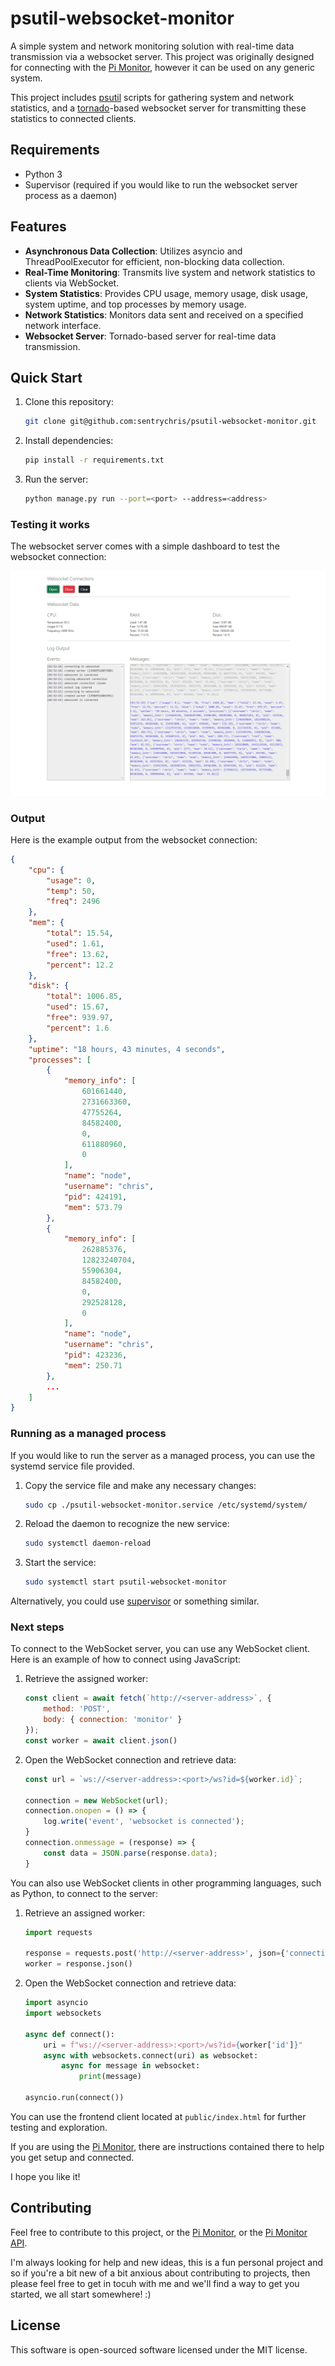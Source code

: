 
# psutil-websocket-monitor

A simple system and network monitoring solution with real-time data transmission via a websocket server. This project was originally designed for connecting with the [Pi Monitor](https://github.com/sentrychris/pi-monitor-v3), however it can be used on any generic system.

This project includes [psutil](https://pypi.org/project/psutil/) scripts for gathering system and network statistics, and a [tornado](https://pypi.org/project/tornado/)-based websocket server for transmitting these statistics to connected clients.

## Requirements

- Python 3
- Supervisor (required if you would like to run the websocket server process as a daemon)

## Features

- **Asynchronous Data Collection**: Utilizes asyncio and ThreadPoolExecutor for efficient, non-blocking data collection.
- **Real-Time Monitoring**: Transmits live system and network statistics to clients via WebSocket.
- **System Statistics**: Provides CPU usage, memory usage, disk usage, system uptime, and top processes by memory usage.
- **Network Statistics**: Monitors data sent and received on a specified network interface.
- **Websocket Server**: Tornado-based server for real-time data transmission.

## Quick Start

1. Clone this repository:
    ```sh
    git clone git@github.com:sentrychris/psutil-websocket-monitor.git
    ```

2. Install dependencies:
    ```sh
    pip install -r requirements.txt
    ```

3. Run the server:
    ```sh
    python manage.py run --port=<port> --address=<address>
    ```

### Testing it works

The websocket server comes with a simple dashboard to test the websocket connection:

![Image](./screenshot.png)


### Output

Here is the example output from the websocket connection:

```json
{
    "cpu": {
        "usage": 0,
        "temp": 50,
        "freq": 2496
    },
    "mem": {
        "total": 15.54,
        "used": 1.61,
        "free": 13.62,
        "percent": 12.2
    },
    "disk": {
        "total": 1006.85,
        "used": 15.67,
        "free": 939.97,
        "percent": 1.6
    },
    "uptime": "18 hours, 43 minutes, 4 seconds",
    "processes": [
        {
            "memory_info": [
                601661440,
                2731663360,
                47755264,
                84582400,
                0,
                611880960,
                0
            ],
            "name": "node",
            "username": "chris",
            "pid": 424191,
            "mem": 573.79
        },
        {
            "memory_info": [
                262885376,
                12823240704,
                55906304,
                84582400,
                0,
                292528128,
                0
            ],
            "name": "node",
            "username": "chris",
            "pid": 423236,
            "mem": 250.71
        },
        ...
    ]
}
```

### Running as a managed process

If you would like to run the server as a managed process, you can use the systemd service file provided.

1. Copy the service file and make any necessary changes:
    ```sh
    sudo cp ./psutil-websocket-monitor.service /etc/systemd/system/
    ```

2. Reload the daemon to recognize the new service:
    ```sh
    sudo systemctl daemon-reload
    ```

3. Start the service:
    ```sh
    sudo systemctl start psutil-websocket-monitor
    ```

Alternatively, you could use [supervisor](http://supervisord.org/) or something similar.


### Next steps

To connect to the WebSocket server, you can use any WebSocket client. Here is an example of how to connect using JavaScript:

1. Retrieve the assigned worker:

    ```js
    const client = await fetch(`http://<server-address>`, {
        method: 'POST',
        body: { connection: 'monitor' }
    });
    const worker = await client.json()
    ```

2. Open the WebSocket connection and retrieve data:
    ```js
    const url = `ws://<server-address>:<port>/ws?id=${worker.id}`;

    connection = new WebSocket(url);
    connection.onopen = () => {
        log.write('event', 'websocket is connected');
    }
    connection.onmessage = (response) => {
        const data = JSON.parse(response.data);
    }
    ```

You can also use WebSocket clients in other programming languages, such as Python, to connect to the server:

1. Retrieve an assigned worker:

    ```python
    import requests

    response = requests.post('http://<server-address>', json={'connection': 'monitor'})
    worker = response.json()
    ```

2. Open the WebSocket connection and retrieve data:
    ```python
    import asyncio
    import websockets

    async def connect():
        uri = f"ws://<server-address>:<port>/ws?id={worker['id']}"
        async with websockets.connect(uri) as websocket:
            async for message in websocket:
                print(message)

    asyncio.run(connect())
    ```

You can use the frontend client located at `public/index.html`  for further testing and exploration.

If you are using the [Pi Monitor](https://github.com/chrisrowles/pi-monitor-v3), there are instructions contained there to help you get setup and connected.

I hope you like it!

## Contributing

Feel free to contribute to this project, or the [Pi Monitor](https://github.com/chrisrowles/pi-monitor-v3), or the [Pi Monitor API](https://github.com/chrisrowles/pi-monitor-api).

I'm always looking for help and new ideas, this is a fun personal project and so if you're a bit new of a bit anxious about contributing to projects, then please feel free to get in tocuh with me and we'll find a way to get you started, we all start somewhere! :)

## License
This software is open-sourced software licensed under the MIT license.
